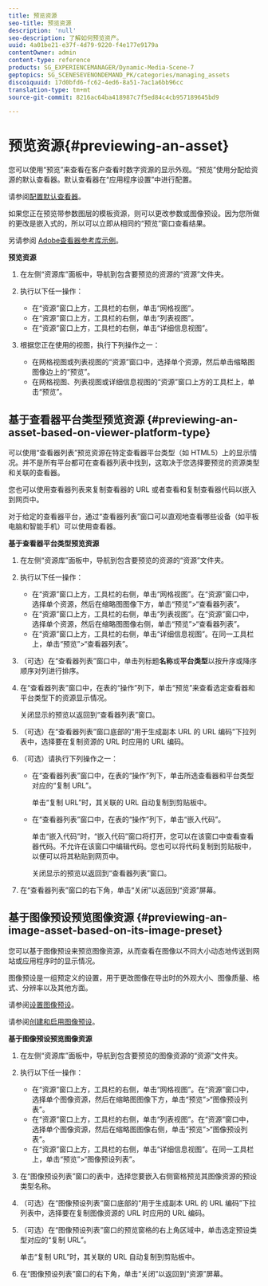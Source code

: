 ```yaml
---
title: 预览资源
seo-title: 预览资源
description: 'null'
seo-description: 了解如何预览资产。
uuid: 4a01be21-e37f-4d79-9220-f4e177e9179a
contentOwner: admin
content-type: reference
products: SG_EXPERIENCEMANAGER/Dynamic-Media-Scene-7
geptopics: SG_SCENESEVENONDEMAND_PK/categories/managing_assets
discoiquuid: 17d0bfd6-fc62-4ed6-8a51-7ac1a6bb96cc
translation-type: tm+mt
source-git-commit: 8216ac64ba418987c7f5ed84c4cb957189645bd9

---
```



# 预览资源{#previewing-an-asset}

您可以使用“预览”来查看在客户查看时数字资源的显示外观。“预览”使用分配给资源的默认查看器。默认查看器在“应用程序设置”中进行配置。

请参阅[配置默认查看器](application-setup.md#configuring_default_viewers)。

如果您正在预览带参数图层的模板资源，则可以更改参数或图像预设。因为您所做的更改是嵌入式的，所以可以立即从相同的“预览”窗口查看结果。

另请参阅 [Adobe查看器参考库示例](https://landing.adobe.com/en/na/dynamic-media/ctir-2755/live-demos.html)。

**预览资源**

1. 在左侧“资源库”面板中，导航到包含要预览的资源的“资源”文件夹。
1. 执行以下任一操作：

   * 在“资源”窗口上方，工具栏的右侧，单击“网格视图”。
   * 在“资源”窗口上方，工具栏的右侧，单击“列表视图”。
   * 在“资源”窗口上方，工具栏的右侧，单击“详细信息视图”。

1. 根据您正在使用的视图，执行下列操作之一：

   * 在网格视图或列表视图的“资源”窗口中，选择单个资源，然后单击缩略图图像边上的“预览”。
   * 在网格视图、列表视图或详细信息视图的“资源”窗口上方的工具栏上，单击“预览”。

## 基于查看器平台类型预览资源 {#previewing-an-asset-based-on-viewer-platform-type}

可以使用“查看器列表”预览资源在特定查看器平台类型（如 HTML5）上的显示情况。并不是所有平台都可在查看器列表中找到，这取决于您选择要预览的资源类型和关联的查看器。

您也可以使用查看器列表来复制查看器的 URL 或者查看和复制查看器代码以嵌入到网页中。

对于给定的查看器平台，通过“查看器列表”窗口可以直观地查看哪些设备（如平板电脑和智能手机）可以使用查看器。

**基于查看器平台类型预览资源**

1. 在左侧“资源库”面板中，导航到包含要预览的资源的“资源”文件夹。
1. 执行以下任一操作：

   * 在“资源”窗口上方，工具栏的右侧，单击“网格视图”。在“资源”窗口中，选择单个资源，然后在缩略图图像下方，单击“预览”>“查看器列表”。
   * 在“资源”窗口上方，工具栏的右侧，单击“列表视图”。在“资源”窗口中，选择单个资源，然后在缩略图图像右侧，单击“预览”>“查看器列表”。
   * 在“资源”窗口上方，工具栏的右侧，单击“详细信息视图”。在同一工具栏上，单击“预览”>“查看器列表”。

1. （可选）在“查看器列表”窗口中，单击列标题&#x200B;**名称**&#x200B;或&#x200B;**平台类型**&#x200B;以按升序或降序顺序对列进行排序。
1. 在“查看器列表”窗口中，在表的“操作”列下，单击“预览”来查看选定查看器和平台类型下的资源显示情况。

   关闭显示的预览以返回到“查看器列表”窗口。

1. （可选）在“查看器列表”窗口底部的“用于生成副本 URL 的 URL 编码”下拉列表中，选择要在复制资源的 URL 时应用的 URL 编码。
1. （可选）请执行下列操作之一：

   * 在“查看器列表”窗口中，在表的“操作”列下，单击所选查看器和平台类型对应的“复制 URL”。

      单击“复制 URL”时，其关联的 URL 自动复制到剪贴板中。

   * 在“查看器列表”窗口中，在表的“操作”列下，单击“嵌入代码”。

      单击“嵌入代码”时，“嵌入代码”窗口将打开，您可以在该窗口中查看查看器代码。不允许在该窗口中编辑代码。您也可以将代码复制到剪贴板中，以便可以将其粘贴到网页中。

      关闭显示的预览以返回到“查看器列表”窗口。

1. 在“查看器列表”窗口的右下角，单击“关闭”以返回到“资源”屏幕。

## 基于图像预设预览图像资源 {#previewing-an-image-asset-based-on-its-image-preset}

您可以基于图像预设来预览图像资源，从而查看在图像以不同大小动态地传送到网站或应用程序时的显示情况。

图像预设是一组预定义的设置，用于更改图像在导出时的外观大小、图像质量、格式、分辨率以及其他方面。

请参阅[设置图像预设](setting-image-presets.md#setting_up_image_presets)。

请参阅[创建和启用图像预设](creating-enabling-image-presets.md#creating_and_enabling_image_presets)。

**基于图像预设预览图像资源**

1. 在左侧“资源库”面板中，导航到包含要预览的图像资源的“资源”文件夹。
1. 执行以下任一操作：

   * 在“资源”窗口上方，工具栏的右侧，单击“网格视图”。在“资源”窗口中，选择单个图像资源，然后在缩略图图像下方，单击“预览”>“图像预设列表”。
   * 在“资源”窗口上方，工具栏的右侧，单击“列表视图”。在“资源”窗口中，选择单个图像资源，然后在缩略图图像右侧，单击“预览”>“图像预设列表”。
   * 在“资源”窗口上方，工具栏的右侧，单击“详细信息视图”。在同一工具栏上，单击“预览”>“图像预设列表”。

1. 在“图像预设列表”窗口的表中，选择您要嵌入右侧窗格预览其图像资源的预设类型名称。
1. （可选）在“图像预设列表”窗口底部的“用于生成副本 URL 的 URL 编码”下拉列表中，选择要在复制图像资源的 URL 时应用的 URL 编码。
1. （可选）在“图像预设列表”窗口的预览窗格的右上角区域中，单击选定预设类型对应的“复制 URL”。

   单击“复制 URL”时，其关联的 URL 自动复制到剪贴板中。

1. 在“图像预设列表”窗口的右下角，单击“关闭”以返回到“资源”屏幕。

